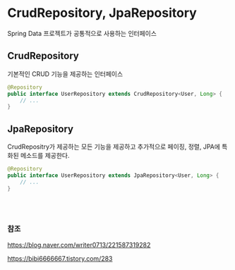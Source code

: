 # CrudRepository, JpaRepository
Spring Data 프로젝트가 공통적으로 사용하는 인터페이스

## CrudRepository
기본적인 CRUD 기능을 제공하는 인터페이스
```java
@Repository
public interface UserRepository extends CrudRepository<User, Long> {
    // ...
}
```

## JpaRepository
CrudRepositry가 제공하는 모든 기능을 제공하고 추가적으로 페이징, 정렬, JPA에 특화된 메소드를 제공한다.
```java
@Repository
public interface UserRepository extends JpaRepository<User, Long> {
    // ...
}
```

<br>
<br>

### 참조
https://blog.naver.com/writer0713/221587319282

https://bibi6666667.tistory.com/283
